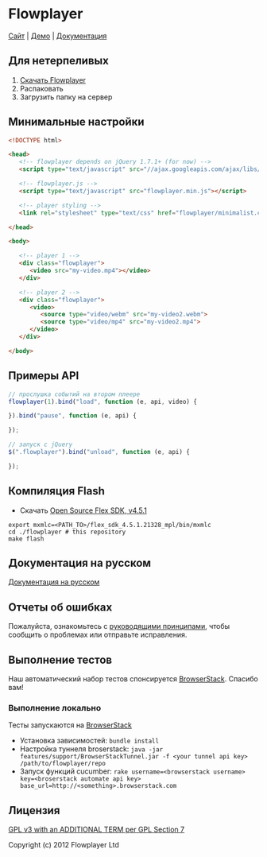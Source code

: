 
# Flowplayer

[Сайт](https://flowplayer.org) | [Демо](https://flowplayer.org/demos/) | [Документация](https://flowplayer.org/docs/)


## Для нетерпеливых

1. [Скачать Flowplayer](https://flowplayer.org/latest)
2. Распаковать
3. Загрузить папку на сервер


## Минимальные настройки

```html
<!DOCTYPE html>

<head>
   <!-- flowplayer depends on jQuery 1.7.1+ (for now) -->
   <script type="text/javascript" src="//ajax.googleapis.com/ajax/libs/jquery/1/jquery.min.js"></script>

   <!-- flowplayer.js -->
   <script type="text/javascript" src="flowplayer.min.js"></script>

   <!-- player styling -->
   <link rel="stylesheet" type="text/css" href="flowplayer/minimalist.css">

</head>

<body>

   <!-- player 1 -->
   <div class="flowplayer">
      <video src="my-video.mp4"></video>
   </div>

   <!-- player 2 -->
   <div class="flowplayer">
      <video>
         <source type="video/webm" src="my-video2.webm">
         <source type="video/mp4" src="my-video2.mp4">
      </video>
   </div>

</body>

```

## Примеры API

```js
// прослушка событий на втором плеере
flowplayer(1).bind("load", function (e, api, video) {

}).bind("pause", function (e, api) {

});

// запуск с jQuery
$(".flowplayer").bind("unload", function (e, api) {

});
```

## Компиляция Flash

- Скачать [Open Source Flex SDK, v4.5.1](http://opensource.adobe.com/wiki/display/flexsdk/Download+Flex+4.5)

```
export mxmlc=<PATH_TO>/flex_sdk_4.5.1.21328_mpl/bin/mxmlc
cd ./flowplayer # this repository
make flash
```

## Документация на русском

[Документация на русском](/docs/)

## Отчеты об ошибках

Пожалуйста, ознакомьтесь с [руководящими принципами](CONTRIBUTING.md), чтобы сообщить о проблемах или отправьте исправления.

## Выполнение тестов

Наш автоматический набор тестов спонсируется [BrowserStack](http://browserstack.com). Спасибо вам!

### Выполнение локально

Тесты запускаются на [BrowserStack](http://browserstack.com)

 * Установка зависимостей: `bundle install`
 * Настройка туннеля broserstack: `java -jar features/support/BrowserStackTunnel.jar -f <your tunnel api key> /path/to/flowplayer/repo`
 * Запуск функций cucumber: `rake username=<browserstack username> key=<broserstack automate api key> base_url=http://<something>.browserstack.com`

## Лицензия

[GPL v3 with an ADDITIONAL TERM per GPL Section 7](LICENSE.md)

Copyright (c) 2012 Flowplayer Ltd
